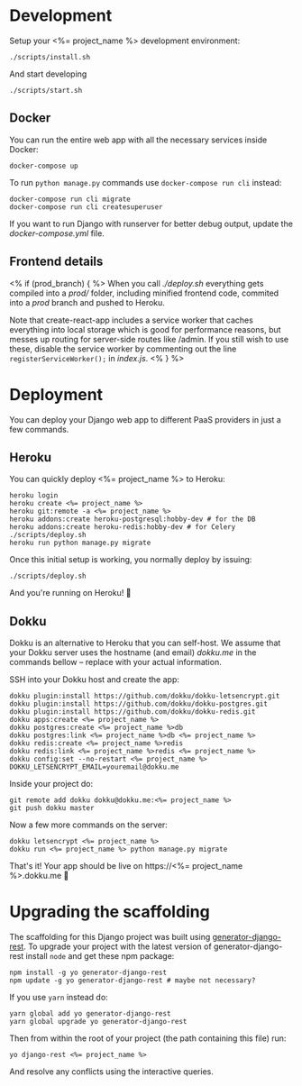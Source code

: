 # Development

Setup your <%= project_name %> development environment:

```shell
./scripts/install.sh
```

And start developing

```shell
./scripts/start.sh
```


## Docker

You can run the entire web app with all the necessary services inside Docker:

```shell
docker-compose up
```

To run `python manage.py` commands use `docker-compose run cli` instead:

```shell
docker-compose run cli migrate
docker-compose run cli createsuperuser
```

If you want to run Django with runserver for better debug output,
update the *docker-compose.yml* file.


## Frontend details
<% if (prod_branch) { %>
When you call *./deploy.sh* everything gets compiled into a *prod/* folder,
including minified frontend code,
commited into a *prod* branch and pushed to Heroku.

Note that create-react-app includes a service worker that caches everything
into local storage which is good for performance reasons, but messes up routing
for server-side routes like /admin. If you still wish to use these, disable
the service worker by commenting out the line `registerServiceWorker();`
in *index.js*.
<% } %>


# Deployment

You can deploy your Django web app to different PaaS providers
in just a few commands.

## Heroku

You can quickly deploy <%= project_name %> to Heroku:

```shell
heroku login
heroku create <%= project_name %>
heroku git:remote -a <%= project_name %>
heroku addons:create heroku-postgresql:hobby-dev # for the DB
heroku addons:create heroku-redis:hobby-dev # for Celery
./scripts/deploy.sh
heroku run python manage.py migrate
```

Once this initial setup is working, you normally deploy by issuing:

```shell
./scripts/deploy.sh
```

And you're running on Heroku! 🚀

## Dokku

Dokku is an alternative to Heroku that you can self-host. We assume that your
Dokku server uses the hostname (and email) *dokku.me* in the commands bellow –
replace with your actual information.

SSH into your Dokku host and create the app:

```shell
dokku plugin:install https://github.com/dokku/dokku-letsencrypt.git
dokku plugin:install https://github.com/dokku/dokku-postgres.git
dokku plugin:install https://github.com/dokku/dokku-redis.git
dokku apps:create <%= project_name %>
dokku postgres:create <%= project_name %>db
dokku postgres:link <%= project_name %>db <%= project_name %>
dokku redis:create <%= project_name %>redis
dokku redis:link <%= project_name %>redis <%= project_name %>
dokku config:set --no-restart <%= project_name %> DOKKU_LETSENCRYPT_EMAIL=youremail@dokku.me
```

Inside your project do:

```shell
git remote add dokku dokku@dokku.me:<%= project_name %>
git push dokku master
```

Now a few more commands on the server:

```shell
dokku letsencrypt <%= project_name %>
dokku run <%= project_name %> python manage.py migrate
```

That's it! Your app should be live on https://<%= project_name %>.dokku.me 🚀


# Upgrading the scaffolding

The scaffolding for this Django project was built using
[generator-django-rest][]. To upgrade your project with the latest version
of generator-django-rest install `node` and get these npm package:

```shell
npm install -g yo generator-django-rest
npm update -g yo generator-django-rest # maybe not necessary?
```

If you use `yarn` instead do:

```shell
yarn global add yo generator-django-rest
yarn global upgrade yo generator-django-rest
```

Then from within the root of your project (the path containing this file) run:

```shell
yo django-rest <%= project_name %>
```

And resolve any conflicts using the interactive queries.


[generator-django-rest]: https://github.com/metakermit/generator-django-rest
